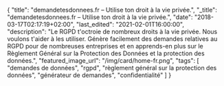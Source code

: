 {
    "title": "demandetesdonnees.fr – Utilise ton droit à la vie privée.",
    "_title": "demandetesdonnees.fr – Utilise ton droit à la vie privée.",
    "date": "2018-03-17T02:17:19+02:00",
    "last_edited": "2021-02-01T16:00:00",
    "description": "Le RGPD t'octroie de nombreux droits à la vie privée. Nous voulons t'aider à les utiliser. Génère facilement des demandes relatives au RGPD pour de nombreuses entreprises et en apprends-en plus sur le Règlement Général sur la Protection des Données et la protection des données.",
    "featured_image_url": "/img/card/home-fr.png",
    "tags": [ "demandes de données", "rgpd", "règlement général sur la protection des données", "générateur de demandes", "confidentialité" ]
}
